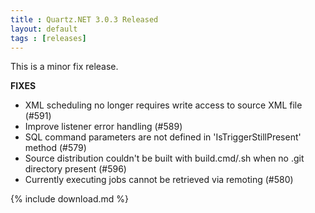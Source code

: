 ```yaml
---
title : Quartz.NET 3.0.3 Released
layout: default
tags : [releases]
---
```


This is a minor fix release.

__FIXES__

* XML scheduling no longer requires write access to source XML file (#591)
* Improve listener error handling (#589)
* SQL command parameters are not defined in 'IsTriggerStillPresent' method (#579)
* Source distribution couldn't be built with build.cmd/.sh when no .git directory present (#596)
* Currently executing jobs cannot be retrieved via remoting (#580)

{% include download.md %}
